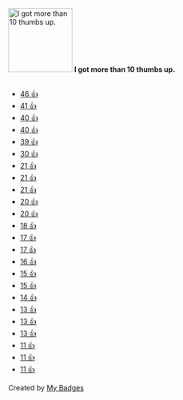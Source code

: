 <img src="https://my-badges.github.io/my-badges/thumbs-up-10.png" alt="I got more than 10 thumbs up." title="I got more than 10 thumbs up." width="128">
<strong>I got more than 10 thumbs up.</strong>
<br><br>

* <a href="https://github.com/codecov/feedback/issues/126">46 👍</a>
* <a href="https://github.com/prometheus/prometheus/issues/1315">41 👍</a>
* <a href="https://github.com/golang/go/issues/16526">40 👍</a>
* <a href="https://github.com/BurntSushi/toml/issues/228">40 👍</a>
* <a href="https://github.com/microsoft/vscode-go/issues/771">39 👍</a>
* <a href="https://github.com/github/gitignore/pull/2266">30 👍</a>
* <a href="https://github.com/gohugoio/hugo/issues/3035">21 👍</a>
* <a href="https://github.com/microsoft/vscode/issues/66449">21 👍</a>
* <a href="https://github.com/FerretDB/FerretDB/issues/2415">21 👍</a>
* <a href="https://github.com/client9/shlib/issues/13">20 👍</a>
* <a href="https://github.com/FerretDB/FerretDB/issues/2387">20 👍</a>
* <a href="https://github.com/golang/dep/pull/1963#issuecomment-471178275">18 👍</a>
* <a href="https://github.com/codecov/codecov-action/issues/135">17 👍</a>
* <a href="https://github.com/prometheus/client_golang/issues/822">17 👍</a>
* <a href="https://github.com/golang/protobuf/issues/502">16 👍</a>
* <a href="https://github.com/kkHAIKE/contextcheck/issues/2">15 👍</a>
* <a href="https://github.com/FerretDB/FerretDB/issues/175">15 👍</a>
* <a href="https://github.com/FerretDB/FerretDB/issues/177">14 👍</a>
* <a href="https://github.com/golang/go/issues/16537">13 👍</a>
* <a href="https://github.com/cncd/pipeline/issues/30">13 👍</a>
* <a href="https://github.com/lib/pq/issues/329#issuecomment-193180518">13 👍</a>
* <a href="https://github.com/go-reform/reform/issues/54">11 👍</a>
* <a href="https://github.com/golang/go/issues/25146">11 👍</a>
* <a href="https://github.com/microsoft/vscode-go/issues/1982#issuecomment-428143645">11 👍</a>


Created by <a href="https://github.com/my-badges/my-badges">My Badges</a>